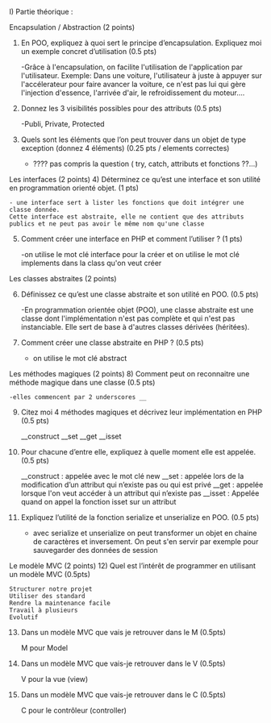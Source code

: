 I) Partie théorique : 

Encapsulation / Abstraction (2 points)
1) En POO, expliquez à quoi sert le principe d’encapsulation. Expliquez moi un exemple concret d’utilisation (0.5 pts)

    -Grâce à l'encapsulation, on facilite l'utilisation de l'application par l'utilisateur. Exemple: Dans une voiture, l'utilisateur à juste à appuyer sur l'accélerateur pour faire avancer la voiture, ce n'est pas lui qui gère l'injection d'essence, l'arrivée d'air, le refroidissement du moteur....

2) Donnez les 3 visibilités possibles pour des attributs (0.5 pts)

    -Publi, Private, Protected

3) Quels sont les éléments que l’on peut trouver dans un objet de type exception (donnez 4 éléments) (0.25 pts / elements correctes)

    - ???? pas compris la question ( try, catch, attributs et fonctions ??...)
    
Les interfaces (2 points)
4) Déterminez ce qu’est une interface et son utilité en programmation orienté objet. (1 pts)

    - une interface sert à lister les fonctions que doit intégrer une classe donnée.
    Cette interface est abstraite, elle ne contient que des attributs publics et ne peut pas avoir le même nom qu'une classe

5) Comment créer une interface en PHP et comment l’utiliser ? (1 pts)

    -on utilise le mot clé interface pour la créer et on utilise le mot clé implements dans la class qu'on veut créer

Les classes abstraites (2 points)

6) Définissez ce qu’est une classe abstraite et son utilité en POO. (0.5 pts)
    
    -En programmation orientée objet
(POO), une classe abstraite est une
classe dont l'implémentation n'est pas
complète et qui n'est pas instanciable.
Elle sert de base à d'autres classes
dérivées (héritées).

7) Comment créer une classe abstraite en PHP ? (0.5 pts)
    
    - on utilise le mot clé abstract 

Les méthodes magiques (2 points)
8) Comment peut on reconnaitre une méthode magique dans une classe (0.5 pts)

    -elles commencent par 2 underscores __        



9) Citez moi 4 méthodes magiques et décrivez leur implémentation en PHP (0.5 pts)

    __construct
    __set
    __get
    __isset

10) Pour chacune d’entre elle, expliquez à quelle moment elle est appelée. (0.5 pts)

    __construct  : appelée avec le mot clé new 
    __set   : appelée lors de la modification d’un attribut qui n’existe pas ou
qui est privé
    __get   : appelée lorsque l'on veut accéder à un attribut qui n’existe pas
    __isset : Appelée quand on appel la fonction isset sur un attribut


11) Expliquez l’utilité de la fonction serialize et unserialize en POO. (0.5 pts)

    - avec serialize et unserialize on peut transformer un objet en chaine de caractères et inversement. On peut s'en servir par exemple pour sauvegarder des données de session  

Le modèle MVC (2 points)
12) Quel est l’intérêt de programmer en utilisant un modèle MVC (0.5pts)

    Structurer notre projet
    Utiliser des standard
    Rendre la maintenance facile
    Travail à plusieurs
    Evolutif

13) Dans un modèle MVC que vais je retrouver dans le M (0.5pts)

    M pour Model

14) Dans un modèle MVC que vais-je retrouver dans le V (0.5pts)

    V pour la vue (view)

15) Dans un modèle MVC que vais-je retrouver dans le C (0.5pts)

    C pour le contrôleur (controller) 
